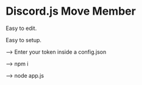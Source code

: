 # Discord.js Move Member

Easy to edit.

Easy to setup.

--> Enter your token inside a config.json

--> npm i

--> node app.js
